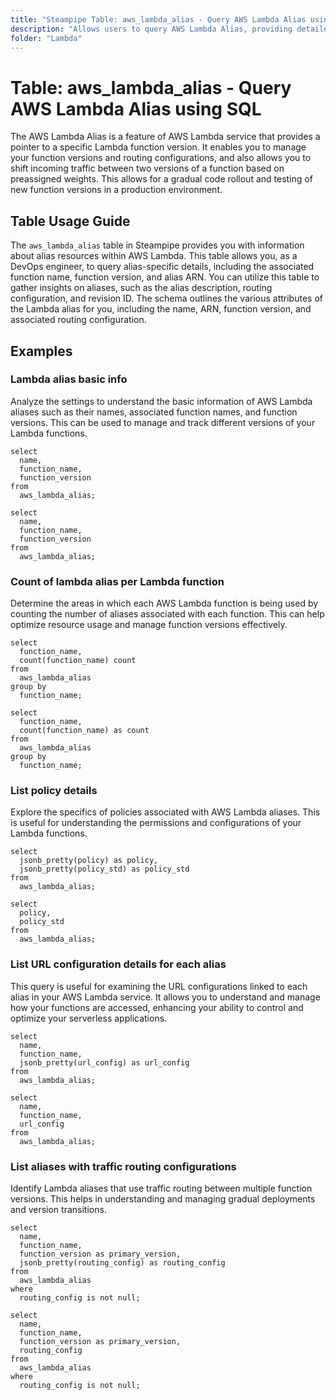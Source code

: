 ```yaml
---
title: "Steampipe Table: aws_lambda_alias - Query AWS Lambda Alias using SQL"
description: "Allows users to query AWS Lambda Alias, providing detailed information about each alias associated with AWS Lambda functions."
folder: "Lambda"
---
```


# Table: aws_lambda_alias - Query AWS Lambda Alias using SQL

The AWS Lambda Alias is a feature of AWS Lambda service that provides a pointer to a specific Lambda function version. It enables you to manage your function versions and routing configurations, and also allows you to shift incoming traffic between two versions of a function based on preassigned weights. This allows for a gradual code rollout and testing of new function versions in a production environment.

## Table Usage Guide

The `aws_lambda_alias` table in Steampipe provides you with information about alias resources within AWS Lambda. This table allows you, as a DevOps engineer, to query alias-specific details, including the associated function name, function version, and alias ARN. You can utilize this table to gather insights on aliases, such as the alias description, routing configuration, and revision ID. The schema outlines the various attributes of the Lambda alias for you, including the name, ARN, function version, and associated routing configuration.

## Examples

### Lambda alias basic info
Analyze the settings to understand the basic information of AWS Lambda aliases such as their names, associated function names, and function versions. This can be used to manage and track different versions of your Lambda functions.

```sql+postgres
select
  name,
  function_name,
  function_version
from
  aws_lambda_alias;
```

```sql+sqlite
select
  name,
  function_name,
  function_version
from
  aws_lambda_alias;
```

### Count of lambda alias per Lambda function
Determine the areas in which each AWS Lambda function is being used by counting the number of aliases associated with each function. This can help optimize resource usage and manage function versions effectively.

```sql+postgres
select
  function_name,
  count(function_name) count
from
  aws_lambda_alias
group by
  function_name;
```

```sql+sqlite
select
  function_name,
  count(function_name) as count
from
  aws_lambda_alias
group by
  function_name;
```

### List policy details
Explore the specifics of policies associated with AWS Lambda aliases. This is useful for understanding the permissions and configurations of your Lambda functions.

```sql+postgres
select
  jsonb_pretty(policy) as policy,
  jsonb_pretty(policy_std) as policy_std
from
  aws_lambda_alias;
```

```sql+sqlite
select
  policy,
  policy_std
from
  aws_lambda_alias;
```

### List URL configuration details for each alias
This query is useful for examining the URL configurations linked to each alias in your AWS Lambda service. It allows you to understand and manage how your functions are accessed, enhancing your ability to control and optimize your serverless applications.

```sql+postgres
select
  name,
  function_name,
  jsonb_pretty(url_config) as url_config
from
  aws_lambda_alias;
```

```sql+sqlite
select
  name,
  function_name,
  url_config
from
  aws_lambda_alias;
```

### List aliases with traffic routing configurations
Identify Lambda aliases that use traffic routing between multiple function versions. This helps in understanding and managing gradual deployments and version transitions.

```sql+postgres
select
  name,
  function_name,
  function_version as primary_version,
  jsonb_pretty(routing_config) as routing_config
from
  aws_lambda_alias
where
  routing_config is not null;
```

```sql+sqlite
select
  name,
  function_name,
  function_version as primary_version,
  routing_config
from
  aws_lambda_alias
where
  routing_config is not null;
```